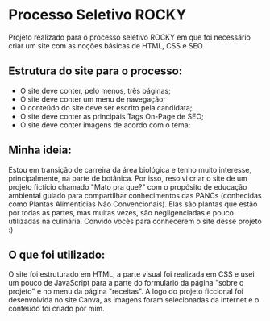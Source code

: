 # Processo Seletivo ROCKY

Projeto realizado para o processo seletivo ROCKY em que foi necessário criar um site com as noções básicas de HTML, CSS e SEO. 

## Estrutura do site para o processo:
- O site deve conter, pelo menos, três páginas;
- O site deve conter um menu de navegação;
- O conteúdo do site deve ser escrito pela candidata;
- O site deve conter as principais Tags On-Page de SEO;
- O site deve conter imagens de acordo com o tema;

## Minha ideia:
Estou em transição de carreira da área biológica e tenho muito interesse, principalmente, na parte de botânica. Por isso, resolvi criar o site de um projeto fictício chamado "Mato pra que?" com o propósito de educação ambiental guiado para compartilhar conhecimentos das PANCs (conhecidas como Plantas Alimentícias Não Convencionais). Elas são plantas que estão por todas as partes, mas muitas vezes, são negligenciadas e pouco utilizadas na culinária. Convido vocês para conhecerem o site desse projeto :)

## O que foi utilizado:
O site foi estruturado em HTML, a parte visual foi realizada em CSS e usei um pouco de JavaScript para a parte do formulário da página "sobre o projeto" e no menu da página "receitas". A logo do projeto ficcional foi desenvolvida no site Canva, as imagens foram selecionadas da internet e o conteúdo foi criado por mim.


